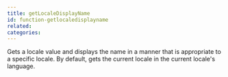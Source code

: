 ```yaml
---
title: getLocaleDisplayName
id: function-getlocaledisplayname
related:
categories:
---
```


Gets a locale value and displays the name in a manner
        that is appropriate to a specific locale. By default,
        gets the current locale in the current locale's language.